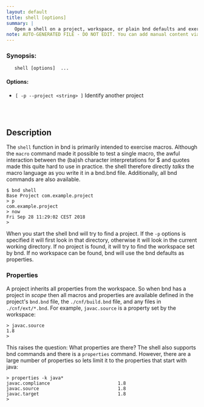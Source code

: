 ```yaml
---
layout: default
title: shell [options]
summary: |
   Open a shell on a project, workspace, or plain bnd defaults and exercise commands and macros
note: AUTO-GENERATED FILE - DO NOT EDIT. You can add manual content via same filename in _ext sub-folder. 
---
```


### Synopsis: 
	   shell [options]  ...


#### Options: 
- `[ -p --project <string> ]` Identify another project

<!-- Manual content from: ext/shell.md --><br /><br />

## Description

The `shell` function in bnd is primarily intended to exercise macros. Although the `macro` command made it possible to test a single macro, the awful interaction between the (ba)sh character interpretations for $ and quotes made this quite hard to use in practice. the shell therefore directly _talks_ the macro language as you write it in a bnd.bnd file. Additionally, all bnd commands are also available.

    $ bnd shell
    Base Project com.example.project
    > p
    com.example.project
    > now
    Fri Sep 28 11:29:02 CEST 2018
    >

When you start the shell bnd will try to find a project. If the `-p` options is specified it will first look in that directory, otherwise it will look in the current working directory. If no project is found, it will try to find the workspace set by bnd. If no workspace can be found, bnd will use the bnd defaults as properties.

### Properties

A project inherits all properties from the workspace. So when bnd has a project in _scope_ then all macros and properties are available defined in the project's `bnd.bnd` file, the `./cnf/build.bnd` file, and any files in `./cnf/ext/*.bnd`. For example, `javac.source` is a property set by the workspace:

    > javac.source
    1.8
    >

This raises the question: What properties are there? The shell also supports bnd commands and there is a `properties` command. However, there are a large number of properties so lets limit it to the properties that start with java:

    > properties -k java*
    javac.compliance                         1.8
    javac.source                             1.8
    javac.target                             1.8
    >
